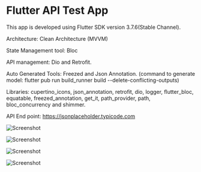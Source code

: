 # Flutter API Test App

This app is developed using Flutter SDK version 3.7.6(Stable Channel).

Architecture: Clean Architecture (MVVM)

State Management tool: Bloc

API management: Dio and Retrofit.

Auto Generated Tools: Freezed and Json Annotation.
(command to generate model:  flutter pub run build_runner build --delete-conflicting-outputs)

Libraries:
cupertino_icons, json_annotation, retrofit, dio, logger, flutter_bloc,
equatable, freezed_annotation, get_it, path_provider, path, bloc_concurrency and shimmer.

API End point:
https://jsonplaceholder.typicode.com


![Screenshot](https://github.com/vignarajj/flutter_test_one/blob/main/screenshots/scr1.png)

![Screenshot](https://github.com/vignarajj/flutter_test_one/blob/main/screenshots/scr2.png)

![Screenshot](https://github.com/vignarajj/flutter_test_one/blob/main/screenshots/scr3.png)

![Screenshot](https://github.com/vignarajj/flutter_test_one/blob/main/screenshots/scr4.png)
